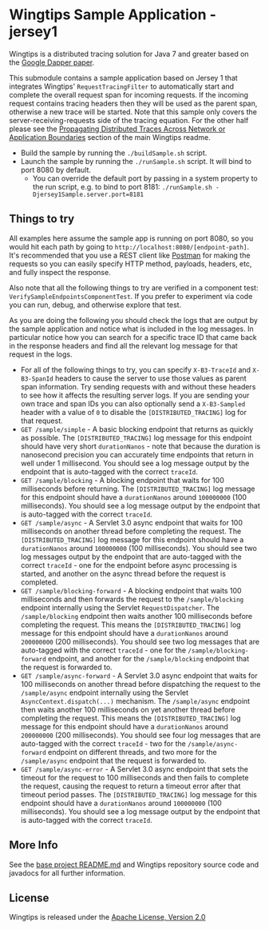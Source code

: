 # Wingtips Sample Application - jersey1

Wingtips is a distributed tracing solution for Java 7 and greater based on the 
[Google Dapper paper](http://static.googleusercontent.com/media/research.google.com/en/us/pubs/archive/36356.pdf).

This submodule contains a sample application based on Jersey 1 that integrates Wingtips' `RequestTracingFilter` to
automatically start and complete the overall request span for incoming requests. If the incoming request contains 
tracing headers then they will be used as the parent span, otherwise a new trace will be started. Note that this sample 
only covers the server-receiving-requests side of the tracing equation. For the other half please see the 
[Propagating Distributed Traces Across Network or Application Boundaries](../../README.md#propagating_traces) section 
of the main Wingtips readme.
 
* Build the sample by running the `./buildSample.sh` script.
* Launch the sample by running the `./runSample.sh` script. It will bind to port 8080 by default. 
    * You can override the default port by passing in a system property to the run script, 
    e.g. to bind to port 8181: `./runSample.sh -Djersey1Sample.server.port=8181`
 
## Things to try
 
All examples here assume the sample app is running on port 8080, so you would hit each path by going to 
`http://localhost:8080/[endpoint-path]`. It's recommended that you use a REST client like 
[Postman](https://www.getpostman.com/) for making the requests so you can easily specify HTTP method, payloads, headers, 
etc, and fully inspect the response.

Also note that all the following things to try are verified in a component test: `VerifySampleEndpointsComponentTest`. 
If you prefer to experiment via code you can run, debug, and otherwise explore that test. 

As you are doing the following you should check the logs that are output by the sample application and notice what is 
included in the log messages. In particular notice how you can search for a specific trace ID that came back in the
response headers and find all the relevant log message for that request in the logs. 
 
* For all of the following things to try, you can specify `X-B3-TraceId` and `X-B3-SpanId` headers to cause the server
to use those values as parent span information. Try sending requests with and without these headers to see how it
affects the resulting server logs. If you are sending your own trace and span IDs you can also optionally send a 
`X-B3-Sampled` header with a value of `0` to disable the `[DISTRIBUTED_TRACING]` log for that request. 
* `GET /sample/simple` - A basic blocking endpoint that returns as quickly as possible. The `[DISTRIBUTED_TRACING]` 
log message for this endpoint should have very short `durationNanos` - note that because the duration is nanosecond
precision you can accurately time endpoints that return in well under 1 millisecond. You should see a log message 
output by the endpoint that is auto-tagged with the correct `traceId`.
* `GET /sample/blocking` - A blocking endpoint that waits for 100 milliseconds before returning. The 
`[DISTRIBUTED_TRACING]` log message for this endpoint should have a `durationNanos` around `100000000` (100 
milliseconds). You should see a log message output by the endpoint that is auto-tagged with the correct `traceId`.
* `GET /sample/async` - A Servlet 3.0 async endpoint that waits for 100 milliseconds on another thread before 
completing the request. The `[DISTRIBUTED_TRACING]` log message for this endpoint should have a `durationNanos` around 
`100000000` (100 milliseconds). You should see two log messages output by the endpoint that are auto-tagged with the 
correct `traceId` - one for the endpoint before async processing is started, and another on the async thread before
the request is completed.
* `GET /sample/blocking-forward` - A blocking endpoint that waits 100 milliseconds and then forwards the request to
the `/sample/blocking` endpoint internally using the Servlet `RequestDispatcher`. The `/sample/blocking` endpoint then
waits another 100 milliseconds before completing the request. This means the `[DISTRIBUTED_TRACING]` log message for 
this endpoint should have a `durationNanos` around `200000000` (200 milliseconds). You should see two log messages
that are auto-tagged with the correct `traceId` - one for the `/sample/blocking-forward` endpoint, and another for
the `/sample/blocking` endpoint that the request is forwarded to.
* `GET /sample/async-forward` - A Servlet 3.0 async endpoint that waits for 100 milliseconds on another thread before
dispatching the request to the `/sample/async` endpoint internally using the Servlet `AsyncContext.dispatch(...)` 
mechanism. The `/sample/async` endpoint then waits another 100 milliseconds on yet another thread before completing the 
request. This means the `[DISTRIBUTED_TRACING]` log message for this endpoint should have a `durationNanos` around 
`200000000` (200 milliseconds). You should see four log messages that are auto-tagged with the correct `traceId` - two
for the `/sample/async-forward` endpoint on different threads, and two more for the `/sample/async` endpoint that the 
request is forwarded to.
* `GET /sample/async-error` - A Servlet 3.0 async endpoint that sets the timeout for the request to 100 milliseconds 
and then fails to complete the request, causing the request to return a timeout error after that timeout period
passes. The `[DISTRIBUTED_TRACING]` log message for this endpoint should have a `durationNanos` around `100000000` 
(100 milliseconds). You should see a log message output by the endpoint that is auto-tagged with the correct `traceId`.

## More Info

See the [base project README.md](../../README.md) and Wingtips repository source code and javadocs for all further 
information.

## License

Wingtips is released under the [Apache License, Version 2.0](http://www.apache.org/licenses/LICENSE-2.0)
